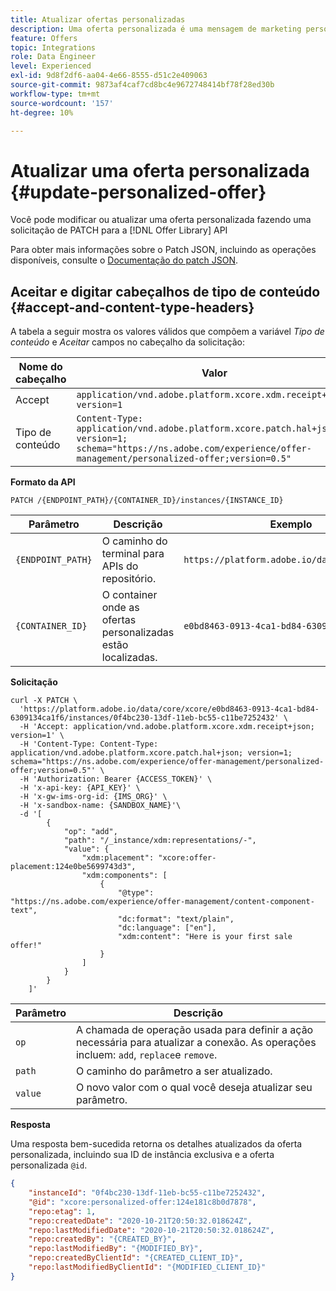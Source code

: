 ```yaml
---
title: Atualizar ofertas personalizadas
description: Uma oferta personalizada é uma mensagem de marketing personalizável com base em regras e restrições de elegibilidade.
feature: Offers
topic: Integrations
role: Data Engineer
level: Experienced
exl-id: 9d8f2df6-aa04-4e66-8555-d51c2e409063
source-git-commit: 9873af4caf7cd8bc4e9672748414bf78f28ed30b
workflow-type: tm+mt
source-wordcount: '157'
ht-degree: 10%

---
```


# Atualizar uma oferta personalizada {#update-personalized-offer}

Você pode modificar ou atualizar uma oferta personalizada fazendo uma solicitação de PATCH para a [!DNL Offer Library] API

Para obter mais informações sobre o Patch JSON, incluindo as operações disponíveis, consulte o [Documentação do patch JSON](http://jsonpatch.com/).

## Aceitar e digitar cabeçalhos de tipo de conteúdo {#accept-and-content-type-headers}

A tabela a seguir mostra os valores válidos que compõem a variável *Tipo de conteúdo* e *Aceitar* campos no cabeçalho da solicitação:

| Nome do cabeçalho | Valor |
| ----------- | ----- |
| Accept | `application/vnd.adobe.platform.xcore.xdm.receipt+json; version=1` |
| Tipo de conteúdo | `Content-Type: application/vnd.adobe.platform.xcore.patch.hal+json; version=1; schema="https://ns.adobe.com/experience/offer-management/personalized-offer;version=0.5"` |

**Formato da API**

```http
PATCH /{ENDPOINT_PATH}/{CONTAINER_ID}/instances/{INSTANCE_ID}
```

| Parâmetro | Descrição | Exemplo |
| --------- | ----------- | ------- |
| `{ENDPOINT_PATH}` | O caminho do terminal para APIs do repositório. | `https://platform.adobe.io/data/core/xcore/` |
| `{CONTAINER_ID}` | O container onde as ofertas personalizadas estão localizadas. | `e0bd8463-0913-4ca1-bd84-6309134ca1f6` |

**Solicitação**

```shell
curl -X PATCH \
  'https://platform.adobe.io/data/core/xcore/e0bd8463-0913-4ca1-bd84-6309134ca1f6/instances/0f4bc230-13df-11eb-bc55-c11be7252432' \
  -H 'Accept: application/vnd.adobe.platform.xcore.xdm.receipt+json; version=1' \
  -H 'Content-Type: Content-Type: application/vnd.adobe.platform.xcore.patch.hal+json; version=1; schema="https://ns.adobe.com/experience/offer-management/personalized-offer;version=0.5"' \
  -H 'Authorization: Bearer {ACCESS_TOKEN}' \
  -H 'x-api-key: {API_KEY}' \
  -H 'x-gw-ims-org-id: {IMS_ORG}' \
  -H 'x-sandbox-name: {SANDBOX_NAME}'\
  -d '[
        {
            "op": "add",
            "path": "/_instance/xdm:representations/-",
            "value": {
                "xdm:placement": "xcore:offer-placement:124e0be5699743d3",
                "xdm:components": [
                    {
                        "@type": "https://ns.adobe.com/experience/offer-management/content-component-text",
                        "dc:format": "text/plain",
                        "dc:language": ["en"],
                        "xdm:content": "Here is your first sale offer!"
                    }
                ]
            }
        }
    ]'
```

| Parâmetro | Descrição |
| --------- | ----------- |
| `op` | A chamada de operação usada para definir a ação necessária para atualizar a conexão. As operações incluem: `add`, `replace`e `remove`. |
| `path` | O caminho do parâmetro a ser atualizado. |
| `value` | O novo valor com o qual você deseja atualizar seu parâmetro. |

**Resposta**

Uma resposta bem-sucedida retorna os detalhes atualizados da oferta personalizada, incluindo sua ID de instância exclusiva e a oferta personalizada `@id`.

```json
{
    "instanceId": "0f4bc230-13df-11eb-bc55-c11be7252432",
    "@id": "xcore:personalized-offer:124e181c8b0d7878",
    "repo:etag": 1,
    "repo:createdDate": "2020-10-21T20:50:32.018624Z",
    "repo:lastModifiedDate": "2020-10-21T20:50:32.018624Z",
    "repo:createdBy": "{CREATED_BY}",
    "repo:lastModifiedBy": "{MODIFIED_BY}",
    "repo:createdByClientId": "{CREATED_CLIENT_ID}",
    "repo:lastModifiedByClientId": "{MODIFIED_CLIENT_ID}"
}
```
